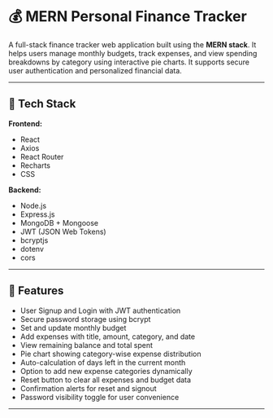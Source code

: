 # 💰 MERN Personal Finance Tracker

A full-stack finance tracker web application built using the **MERN stack**. It helps users manage monthly budgets, track expenses, and view spending breakdowns by category using interactive pie charts. It supports secure user authentication and personalized financial data.

---

## 🚀 Tech Stack

**Frontend:**
- React
- Axios
- React Router
- Recharts
- CSS

**Backend:**
- Node.js
- Express.js
- MongoDB + Mongoose
- JWT (JSON Web Tokens)
- bcryptjs
- dotenv
- cors

---

## 🔐 Features

- User Signup and Login with JWT authentication
- Secure password storage using bcrypt
- Set and update monthly budget
- Add expenses with title, amount, category, and date
- View remaining balance and total spent
- Pie chart showing category-wise expense distribution
- Auto-calculation of days left in the current month
- Option to add new expense categories dynamically
- Reset button to clear all expenses and budget data
- Confirmation alerts for reset and signout
- Password visibility toggle for user convenience

---



